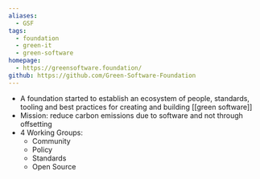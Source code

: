```yaml
---
aliases:
  - GSF
tags:
  - foundation
  - green-it
  - green-software
homepage:
  - https://greensoftware.foundation/
github: https://github.com/Green-Software-Foundation
---
```

- A foundation started to establish an ecosystem of people, standards, tooling and best practices for creating and building [[green software]]
- Mission: reduce carbon emissions due to software and not through offsetting
- 4 Working Groups:
	- Community
	- Policy
	- Standards
	- Open Source